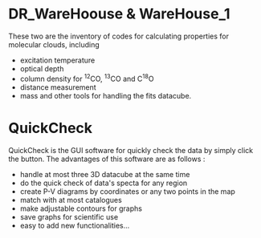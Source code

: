 # DR_WareHoouse & WareHouse_1 
These two are the inventory of codes for calculating properties for molecular clouds, including
- excitation temperature
- optical depth
- column density for $^{12}$CO, $^{13}$CO and C$^{18}$O
- distance measurement
- mass
and other tools for handling the fits datacube.

# QuickCheck
QuickCheck is the GUI software for quickly check the data by simply click the button.
The advantages of this software are as follows :
- handle at most three 3D datacube at the same time
- do the quick check of data's specta for any region
- create P-V diagrams by coordinates or any two points in the map
- match with at most catalogues
- make adjustable contours for graphs
- save graphs for scientific use
- easy to add new functionalities...
